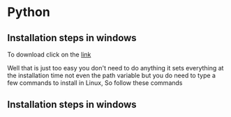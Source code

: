 # Python

<h2>Installation steps in windows</h2>
<p>To download click on the <a href="https://www.python.org/downloads/">link</a></p>
<p>Well that is just too easy you don't need to do anything it sets everything at the installation time not even the path variable but you do need to type a few commands to install in Linux, So follow these commands</p>

<h2>Installation steps in windows</h2>

